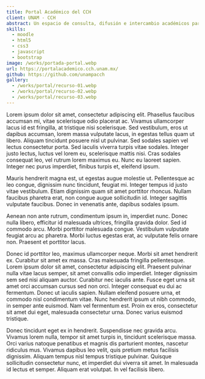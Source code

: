 ```yaml
---
title: Portal Académico del CCH
client: UNAM - CCH
abstract: Un espacio de consulta, difusión e intercambio académicos para la Educación Media Superior.
skills:
  - moodle
  - html5
  - css3
  - javascript
  - bootstrap
image: /works/portada-portal.webp
url: https://portalacademico.cch.unam.mx/
github: https://github.com/unampacch
gallery:
  - /works/portal/recurso-01.webp
  - /works/portal/recurso-02.webp
  - /works/portal/recurso-03.webp
---
```

Lorem ipsum dolor sit amet, consectetur adipiscing elit. Phasellus faucibus accumsan mi, vitae scelerisque odio placerat ac. Vivamus ullamcorper lacus id est fringilla, at tristique nisi scelerisque. Sed vestibulum, eros ut dapibus accumsan, lorem massa vulputate lacus, in egestas tellus quam ut libero. Aliquam tincidunt posuere nisl ut pulvinar. Sed sodales sapien vel lectus consectetur porta. Sed iaculis viverra turpis vitae sodales. Integer justo lectus, luctus vel lorem eu, scelerisque mattis nisi. Cras sodales consequat leo, vel rutrum lorem maximus eu. Nunc eu laoreet sapien. Integer nec purus imperdiet, finibus turpis et, eleifend ipsum.

Mauris hendrerit magna est, ut egestas augue molestie ut. Pellentesque ac leo congue, dignissim nunc tincidunt, feugiat mi. Integer tempus id justo vitae vestibulum. Etiam dignissim quam sit amet porttitor rhoncus. Nullam faucibus pharetra erat, non congue augue sollicitudin id. Integer sagittis vulputate faucibus. Donec in venenatis ante, dapibus sodales ipsum.

Aenean non ante rutrum, condimentum ipsum in, imperdiet nunc. Donec nulla libero, efficitur id malesuada ultrices, fringilla gravida dolor. Sed id commodo arcu. Morbi porttitor malesuada congue. Vestibulum vulputate feugiat arcu ac pharetra. Morbi luctus egestas erat, ac vulputate felis ornare non. Praesent et porttitor lacus.

Donec id porttitor leo, maximus ullamcorper neque. Morbi sit amet hendrerit ex. Curabitur sit amet ex massa. Cras malesuada fringilla pellentesque. Lorem ipsum dolor sit amet, consectetur adipiscing elit. Praesent pulvinar nulla vitae lacus semper, sit amet convallis odio imperdiet. Integer dignissim sem sed nisi aliquam auctor. Curabitur nec iaculis ante. Fusce eget urna sit amet orci accumsan cursus sed non orci. Integer consequat eu dui ac fermentum. Donec ut iaculis sapien. Nullam eleifend posuere urna, et commodo nisl condimentum vitae. Nunc hendrerit ipsum ut nibh commodo, in semper ante euismod. Nam vel fermentum est. Proin ex eros, consectetur sit amet dui eget, malesuada consectetur urna. Donec varius euismod tristique.

Donec tincidunt eget ex in hendrerit. Suspendisse nec gravida arcu. Vivamus lorem nulla, tempor sit amet turpis in, tincidunt scelerisque massa. Orci varius natoque penatibus et magnis dis parturient montes, nascetur ridiculus mus. Vivamus dapibus leo velit, quis pretium metus facilisis dignissim. Aliquam tempus nisl tempus tristique pulvinar. Quisque sollicitudin consectetur nunc, et imperdiet dui viverra sit amet. In malesuada id lectus et semper. Aliquam erat volutpat. In vel facilisis libero.
